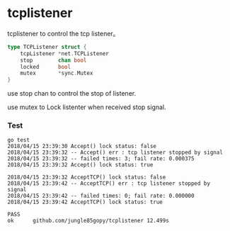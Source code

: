 # tcplistener
tcplistener to control the tcp listener。

```go
type TCPListener struct {
	tcpListener *net.TCPListener
	stop        chan bool
	locked      bool
	mutex       *sync.Mutex
}
```

use stop chan to control the stop of listener.

use mutex to Lock listenter when received stop signal.



### Test

```shell
go test
2018/04/15 23:39:30 Accept() lock status: false
2018/04/15 23:39:32 -- Accept() err : tcp listener stopped by signal
2018/04/15 23:39:32 -- failed times: 3; fail rate: 0.000375
2018/04/15 23:39:32 Accept() lock status: true

2018/04/15 23:39:32 AcceptTCP() lock status: false
2018/04/15 23:39:42 -- AcceptTCP() err : tcp listener stopped by signal
2018/04/15 23:39:42 -- failed times: 0; fail rate: 0.000000
2018/04/15 23:39:42 AcceptTCP() lock status: true

PASS
ok  	github.com/jungle85gopy/tcplistener	12.499s

```

